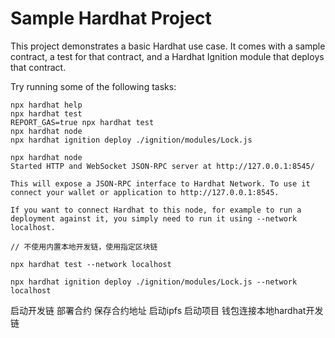 # Sample Hardhat Project

This project demonstrates a basic Hardhat use case. It comes with a sample contract, a test for that contract, and a Hardhat Ignition module that deploys that contract.

Try running some of the following tasks:

```shell
npx hardhat help
npx hardhat test
REPORT_GAS=true npx hardhat test
npx hardhat node
npx hardhat ignition deploy ./ignition/modules/Lock.js
```

```shell
npx hardhat node
Started HTTP and WebSocket JSON-RPC server at http://127.0.0.1:8545/

This will expose a JSON-RPC interface to Hardhat Network. To use it connect your wallet or application to http://127.0.0.1:8545.

If you want to connect Hardhat to this node, for example to run a deployment against it, you simply need to run it using --network localhost.

// 不使用内置本地开发链，使用指定区块链

npx hardhat test --network localhost

npx hardhat ignition deploy ./ignition/modules/Lock.js --network localhost

```

启动开发链
部署合约
保存合约地址
启动ipfs
启动项目
钱包连接本地hardhat开发链
